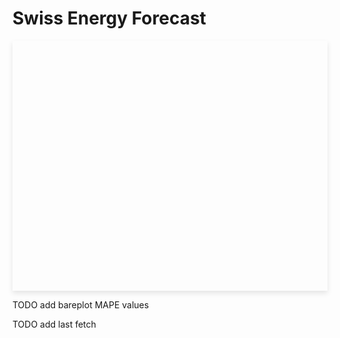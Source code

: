 # Swiss Energy Forecast

<div id="plotly-chart" style="width: 100%; height: 400px; box-shadow: 0px 4px 8px rgba(0, 0, 0, 0.1);"></div>

<script>
  // Fetch latest forecast data (GET request)
  async function fetchForecastData() {
    const response = await fetch('http://127.0.0.1:8080/latest-forecast');
    if (!response.ok) {
      throw new Error('Network response was not ok: ' + response.statusText);
    }
    return response.json();
  }

  // Fetch ENTSOE loads data (POST request)
  async function fetchEntsoeLoads() {
    const response = await fetch('http://127.0.0.1:8080/entsoe-loads', {
      method: 'POST',
      headers: {
        'Content-Type': 'application/json'
      },
      body: JSON.stringify({ "n_days": 3, "n_hours": 1 })
    });
    if (!response.ok) {
      throw new Error('Network response was not ok: ' + response.statusText);
    }
    return response.json();
  }

  // Create Plotly traces
  function createTraces(forecastData, entsoeData) {
    const actualLoadTrace = {
      x: entsoeData.timestamps,
      y: entsoeData['24h_later_load'],
      mode: 'lines',
      type: 'scatter',
      name: 'Actual Load [MW]'
    };

    const officialForecastTrace = {
      x: entsoeData.timestamps,
      y: entsoeData['24h_later_forecast'],
      mode: 'lines',
      type: 'scatter',
      name: 'ENTSO-E\'s previous-day forecasted load [MW]',
      opacity: 0.5,
      line: { dash: 'dash' } // Dashed line
    };

    const ourForecastTrace = {
      x: forecastData.timestamps,
      y: forecastData.predicted_24h_later_load,
      mode: 'lines',
      type: 'scatter',
      name: 'Our previous-day forecasted load [MW]'
    };

    return [actualLoadTrace, officialForecastTrace, ourForecastTrace];
  }

  // Create Plotly layout
  function createLayout() {
    return {
      title: 'Load and forecasted load [MW]',
      xaxis: { title: 'Time' },
      yaxis: { title: 'Load [MW]' },
      plot_bgcolor: '#1e1e1e', // Dark background for the plot area
      paper_bgcolor: '#1e1e1e', // Dark background for the plot area
      font: { color: '#ffffff' }, // White font for better contrast
      legend: {
        orientation: 'h',
        yanchor: 'top',
        y: 1.2,
        xanchor: 'center',
        x: .85
      }
    };
  }

  // Render the Plotly chart
  function renderChart(forecastData, entsoeData) {
    const traces = createTraces(forecastData, entsoeData);
    const layout = createLayout();
    Plotly.newPlot('plotly-chart', traces, layout);
  }

  // Main function to fetch data and render chart
  async function main() {
    try {
      const forecastData = await fetchForecastData();
      const entsoeData = await fetchEntsoeLoads();
      renderChart(forecastData, entsoeData);
    } catch (error) {
      console.error('Error fetching data:', error);
    }
  }

  // Initialize when DOM content is loaded
  document.addEventListener("DOMContentLoaded", main);
</script>


TODO add bareplot MAPE values

TODO add last fetch
